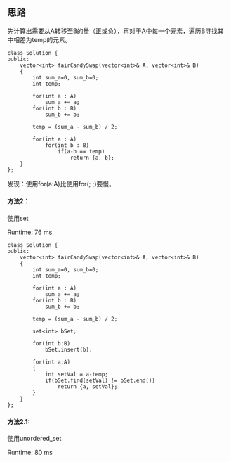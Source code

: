## 思路
先计算出需要从A转移至B的量（正或负），再对于A中每一个元素，遍历B寻找其中相差为temp的元素。

```
class Solution {
public:
    vector<int> fairCandySwap(vector<int>& A, vector<int>& B) 
    {
        int sum_a=0, sum_b=0;
        int temp;
        
        for(int a : A)
            sum_a += a;
        for(int b : B)
            sum_b += b;
        
        temp = (sum_a - sum_b) / 2;
        
        for(int a : A)
            for(int b : B)
                if(a-b == temp)
                    return {a, b};
    }
};
```
发现：使用for(a:A)比使用for(; ;)要慢。


#### 方法2：
使用set

Runtime: 76 ms
```
class Solution {
public:
    vector<int> fairCandySwap(vector<int>& A, vector<int>& B) 
    {
        int sum_a=0, sum_b=0;
        int temp;
        
        for(int a : A)
            sum_a += a;
        for(int b : B)
            sum_b += b;
        
        temp = (sum_a - sum_b) / 2;
        
        set<int> bSet;
        
        for(int b:B)
            bSet.insert(b);
        
        for(int a:A)
        {
            int setVal = a-temp;
            if(bSet.find(setVal) != bSet.end())
                return {a, setVal};
        }
    }
};
```

#### 方法2.1:
使用unordered_set

Runtime: 80 ms

